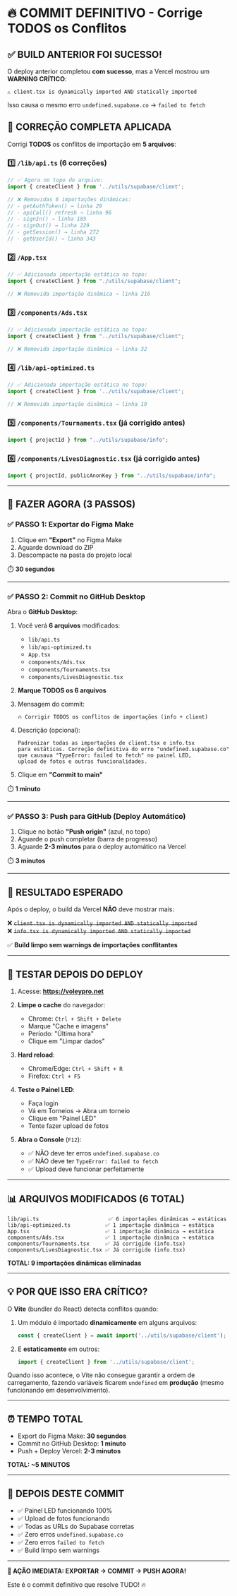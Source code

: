 # 🔥 COMMIT DEFINITIVO - Corrige TODOS os Conflitos

## ✅ BUILD ANTERIOR FOI SUCESSO!

O deploy anterior completou **com sucesso**, mas a Vercel mostrou um **WARNING CRÍTICO**:

```
⚠️ client.tsx is dynamically imported AND statically imported
```

Isso causa o mesmo erro `undefined.supabase.co` → `failed to fetch`

## 🔧 CORREÇÃO COMPLETA APLICADA

Corrigi **TODOS** os conflitos de importação em **5 arquivos**:

### 1️⃣ `/lib/api.ts` (6 correções)
```typescript
// ✅ Agora no topo do arquivo:
import { createClient } from '../utils/supabase/client';

// ❌ Removidas 6 importações dinâmicas:
// - getAuthToken() → linha 29
// - apiCall() refresh → linha 96
// - signIn() → linha 185
// - signOut() → linha 229
// - getSession() → linha 272
// - getUserId() → linha 343
```

### 2️⃣ `/App.tsx`
```typescript
// ✅ Adicionada importação estática no topo:
import { createClient } from "./utils/supabase/client";

// ❌ Removida importação dinâmica → linha 216
```

### 3️⃣ `/components/Ads.tsx`
```typescript
// ✅ Adicionada importação estática no topo:
import { createClient } from "../utils/supabase/client";

// ❌ Removida importação dinâmica → linha 32
```

### 4️⃣ `/lib/api-optimized.ts`
```typescript
// ✅ Adicionada importação estática no topo:
import { createClient } from '../utils/supabase/client';

// ❌ Removida importação dinâmica → linha 19
```

### 5️⃣ `/components/Tournaments.tsx` (já corrigido antes)
```typescript
import { projectId } from "../utils/supabase/info";
```

### 6️⃣ `/components/LivesDiagnostic.tsx` (já corrigido antes)
```typescript
import { projectId, publicAnonKey } from "../utils/supabase/info";
```

---

## 🚀 FAZER AGORA (3 PASSOS)

### ✅ PASSO 1: Exportar do Figma Make

1. Clique em **"Export"** no Figma Make
2. Aguarde download do ZIP
3. Descompacte na pasta do projeto local

⏱️ **30 segundos**

---

### ✅ PASSO 2: Commit no GitHub Desktop

Abra o **GitHub Desktop**:

1. Você verá **6 arquivos** modificados:
   - `lib/api.ts`
   - `lib/api-optimized.ts`
   - `App.tsx`
   - `components/Ads.tsx`
   - `components/Tournaments.tsx`
   - `components/LivesDiagnostic.tsx`

2. **Marque TODOS os 6 arquivos**

3. Mensagem do commit:
   ```
   🔥 Corrigir TODOS os conflitos de importações (info + client)
   ```

4. Descrição (opcional):
   ```
   Padronizar todas as importações de client.tsx e info.tsx 
   para estáticas. Correção definitiva do erro "undefined.supabase.co"
   que causava "TypeError: failed to fetch" no painel LED, 
   upload de fotos e outras funcionalidades.
   ```

5. Clique em **"Commit to main"**

⏱️ **1 minuto**

---

### ✅ PASSO 3: Push para GitHub (Deploy Automático)

1. Clique no botão **"Push origin"** (azul, no topo)
2. Aguarde o push completar (barra de progresso)
3. Aguarde **2-3 minutos** para o deploy automático na Vercel

⏱️ **3 minutos**

---

## 🎯 RESULTADO ESPERADO

Após o deploy, o build da Vercel **NÃO** deve mostrar mais:

❌ ~~`client.tsx is dynamically imported AND statically imported`~~  
❌ ~~`info.tsx is dynamically imported AND statically imported`~~

✅ **Build limpo sem warnings de importações conflitantes**

---

## 🧪 TESTAR DEPOIS DO DEPLOY

1. Acesse: **https://voleypro.net**
2. **Limpe o cache** do navegador:
   - Chrome: `Ctrl + Shift + Delete`
   - Marque "Cache e imagens"
   - Período: "Última hora"
   - Clique em "Limpar dados"

3. **Hard reload**:
   - Chrome/Edge: `Ctrl + Shift + R`
   - Firefox: `Ctrl + F5`

4. **Teste o Painel LED**:
   - Faça login
   - Vá em Torneios → Abra um torneio
   - Clique em "Painel LED"
   - Tente fazer upload de fotos

5. **Abra o Console** (`F12`):
   - ✅ NÃO deve ter erros `undefined.supabase.co`
   - ✅ NÃO deve ter `TypeError: failed to fetch`
   - ✅ Upload deve funcionar perfeitamente

---

## 📊 ARQUIVOS MODIFICADOS (6 TOTAL)

```
lib/api.ts                      ✅ 6 importações dinâmicas → estáticas
lib/api-optimized.ts           ✅ 1 importação dinâmica → estática
App.tsx                        ✅ 1 importação dinâmica → estática
components/Ads.tsx             ✅ 1 importação dinâmica → estática
components/Tournaments.tsx     ✅ Já corrigido (info.tsx)
components/LivesDiagnostic.tsx ✅ Já corrigido (info.tsx)
```

**TOTAL: 9 importações dinâmicas eliminadas**

---

## 💡 POR QUE ISSO ERA CRÍTICO?

O **Vite** (bundler do React) detecta conflitos quando:

1. Um módulo é importado **dinamicamente** em alguns arquivos:
   ```typescript
   const { createClient } = await import('../utils/supabase/client');
   ```

2. E **estaticamente** em outros:
   ```typescript
   import { createClient } from '../utils/supabase/client';
   ```

Quando isso acontece, o Vite não consegue garantir a ordem de carregamento, fazendo variáveis ficarem `undefined` em **produção** (mesmo funcionando em desenvolvimento).

---

## ⏰ TEMPO TOTAL

- Export do Figma Make: **30 segundos**
- Commit no GitHub Desktop: **1 minuto**
- Push + Deploy Vercel: **2-3 minutos**

**TOTAL: ~5 MINUTOS**

---

## 🎉 DEPOIS DESTE COMMIT

- ✅ Painel LED funcionando 100%
- ✅ Upload de fotos funcionando
- ✅ Todas as URLs do Supabase corretas
- ✅ Zero erros `undefined.supabase.co`
- ✅ Zero erros `failed to fetch`
- ✅ Build limpo sem warnings

---

**🚀 AÇÃO IMEDIATA: EXPORTAR → COMMIT → PUSH AGORA!**

Este é o commit definitivo que resolve TUDO! 🔥

